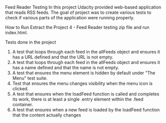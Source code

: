 Feed Reader Testing
In this project Udacity provided web-based application that reads RSS feeds. The goal of project was to create various tests to check if various parts of the application were running properly.

How to Run
Extract the Project 4 - Feed Reader testing zip file and run index.html.

Tests done in the project
1. A test that loops through each feed in the allFeeds object and ensures it has a URL defined and that the URL is not empty.
2. A test that loops through each feed in the allFeeds object and ensures it has a name defined and that the name is not empty.
3. A test that ensures the menu element is hidden by default under "The Menu" test suite.
4. Test that ensures the menu changes visibility when the menu icon is clicked.
5. A test that ensures when the loadFeed function is called and completes its work, there is at least a single .entry element within the .feed container.
6. A test that ensures when a new feed is loaded by the loadFeed function that the content actually changes